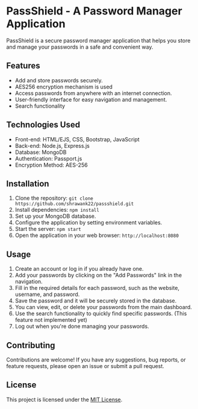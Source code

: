 # PassShield - A Password Manager Application

PassShield is a secure password manager application that helps you store and manage your passwords in a safe and convenient way.

## Features

- Add and store passwords securely.
- AES256 encryption mechanism is used
- Access passwords from anywhere with an internet connection.
- User-friendly interface for easy navigation and management.
- Search functionality 

## Technologies Used

- Front-end: HTML/EJS, CSS, Bootstrap, JavaScript
- Back-end: Node.js, Express.js
- Database: MongoDB
- Authentication: Passport.js
- Encryption Method: AES-256

## Installation

1. Clone the repository: `git clone https://github.com/shrawank22/passshield.git`
2. Install dependencies: `npm install`
3. Set up your MongoDB database.
4. Configure the application by setting environment variables.
5. Start the server: `npm start`
6. Open the application in your web browser: `http://localhost:8080`

## Usage

1. Create an account or log in if you already have one.
2. Add your passwords by clicking on the "Add Passwords" link in the navigation.
3. Fill in the required details for each password, such as the website, username, and password.
4. Save the password and it will be securely stored in the database.
5. You can view, edit, or delete your passwords from the main dashboard.
6. Use the search functionality to quickly find specific passwords. (This feature not implemented yet)
7. Log out when you're done managing your passwords.

## Contributing

Contributions are welcome! If you have any suggestions, bug reports, or feature requests, please open an issue or submit a pull request.

## License

This project is licensed under the [MIT License](https://opensource.org/licenses/MIT).


